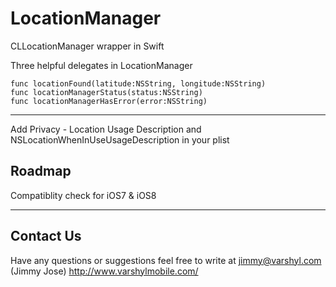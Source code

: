 LocationManager
=====================

CLLocationManager wrapper in Swift

Three helpful delegates in LocationManager

    func locationFound(latitude:NSString, longitude:NSString)
    func locationManagerStatus(status:NSString)
    func locationManagerHasError(error:NSString)

----------

Add Privacy - Location Usage Description  and NSLocationWhenInUseUsageDescription in your plist


Roadmap
---------------

Compatiblity check for iOS7 & iOS8

----------
Contact Us
---------------

Have any questions or suggestions feel free to write at jimmy@varshyl.com (Jimmy Jose)
http://www.varshylmobile.com/

